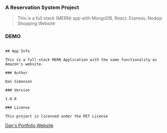 ### A Reservation System Project

> This is a full stack (MERN) app with MongoDB, React, Express, Nodejs Shopping Website

### DEMO

<!--[Click Here For DEMO ](https://mysterious-escarpment-64882.herokuapp.com/)-->

```

## App Info

This is a full-stack MERN Application with the same functionality as Amazon's website.

### Author

Dan Simonson

### Version

1.0.0

### License

This project is licensed under the MIT License

```

[Dan's Portfolio Website](https://mariposaweb.net)
